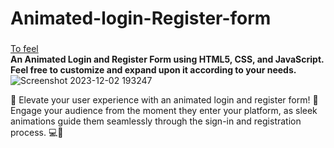 # Animated-login-Register-form

###
<a href="https://tharulan.github.io/Animated-login-Register-form/" target="_blank">To feel</a>
<br>
**An Animated Login and Register Form using HTML5, CSS, and JavaScript. Feel free to customize and expand upon it according to your needs.**
![Screenshot 2023-12-02 193247](https://github.com/tharulan/Animated-login-Register-form/assets/110823023/b8516687-1151-4124-ace7-21b50126ad5c)

🌟 Elevate your user experience with an animated login and register form! 🚀 Engage your audience from the moment they enter your platform, as sleek animations guide them seamlessly through the sign-in and registration process. 💻🔐

